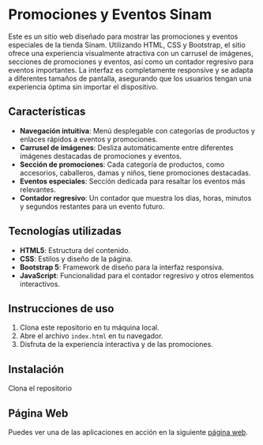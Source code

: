 # Promociones y Eventos Sinam

Este es un sitio web diseñado para mostrar las promociones y eventos especiales de la tienda Sinam. Utilizando HTML, CSS y Bootstrap, el sitio ofrece una experiencia visualmente atractiva con un carrusel de imágenes, secciones de promociones y eventos, así como un contador regresivo para eventos importantes. La interfaz es completamente responsive y se adapta a diferentes tamaños de pantalla, asegurando que los usuarios tengan una experiencia óptima sin importar el dispositivo.

## Características

- **Navegación intuitiva**: Menú desplegable con categorías de productos y enlaces rápidos a eventos y promociones.
- **Carrusel de imágenes**: Desliza automáticamente entre diferentes imágenes destacadas de promociones y eventos.
- **Sección de promociones**: Cada categoría de productos, como accesorios, caballeros, damas y niños, tiene promociones destacadas.
- **Eventos especiales**: Sección dedicada para resaltar los eventos más relevantes.
- **Contador regresivo**: Un contador que muestra los días, horas, minutos y segundos restantes para un evento futuro.

## Tecnologías utilizadas

- **HTML5**: Estructura del contenido.
- **CSS**: Estilos y diseño de la página.
- **Bootstrap 5**: Framework de diseño para la interfaz responsiva.
- **JavaScript**: Funcionalidad para el contador regresivo y otros elementos interactivos.

## Instrucciones de uso

1. Clona este repositorio en tu máquina local.
2. Abre el archivo `index.html` en tu navegador.
3. Disfruta de la experiencia interactiva y de las promociones.


## Instalación

Clona el repositorio

## Página Web

Puedes ver una de las aplicaciones en acción en la siguiente [página web](https://gerald-m14.github.io/Pagina_promociones_sinam/).
